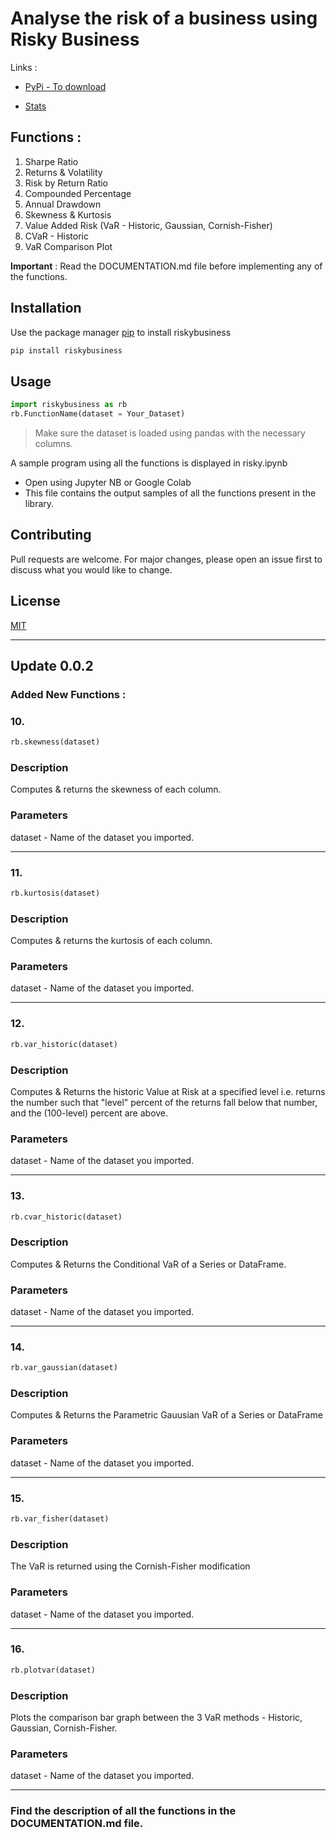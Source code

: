 # Analyse the risk of a business using Risky Business

Links :

- [PyPi - To download](https://pypi.org/project/riskybusiness/)

- [Stats](https://www.pepy.tech/projects/riskybusiness?versions=0.0.1&versions=0.0.2)

## Functions :
1. Sharpe Ratio
2. Returns & Volatility
3. Risk by Return Ratio
4. Compounded Percentage
5. Annual Drawdown
6. Skewness & Kurtosis
7. Value Added Risk (VaR - Historic, Gaussian, Cornish-Fisher)
8. CVaR - Historic
9. VaR Comparison Plot

**Important** : Read the DOCUMENTATION.md file before implementing any of the functions.

## Installation  

Use the package manager [pip](https://pip.pypa.io/en/stable/) to install riskybusiness

```bash
pip install riskybusiness
```

## Usage

```python
import riskybusiness as rb
rb.FunctionName(dataset = Your_Dataset)
```
> Make sure the dataset is loaded using pandas with the necessary columns.

A sample program using all the functions is displayed in risky.ipynb
 - Open using Jupyter NB or Google Colab
 - This file contains the output samples of all the functions present in the library.

## Contributing
Pull requests are welcome. For major changes, please open an issue first to discuss what you would like to change.

## License
[MIT](https://choosealicense.com/licenses/mit/)

--------------------------------------------------------------------

## Update 0.0.2

### Added New Functions : 

### 10.
```python
rb.skewness(dataset)
```
### Description
Computes & returns the skewness of each column.

### Parameters
dataset - Name of the dataset you imported.

--------------------------------------------------------------------

### 11.
```python
rb.kurtosis(dataset)
```
### Description
Computes & returns the kurtosis of each column.

### Parameters
dataset - Name of the dataset you imported.

--------------------------------------------------------------------

### 12.
```python
rb.var_historic(dataset)
```
### Description
Computes & Returns the historic Value at Risk at a specified level
i.e. returns the number such that "level" percent of the returns
fall below that number, and the (100-level) percent are above.

### Parameters
dataset - Name of the dataset you imported.

--------------------------------------------------------------------

### 13.
```python
rb.cvar_historic(dataset)
```
### Description
Computes & Returns the Conditional VaR of a Series or DataFrame.

### Parameters
dataset - Name of the dataset you imported.

--------------------------------------------------------------------

### 14.
```python
rb.var_gaussian(dataset)
```
### Description
Computes & Returns the Parametric Gauusian VaR of a Series or DataFrame

### Parameters
dataset - Name of the dataset you imported.

--------------------------------------------------------------------

### 15.
```python
rb.var_fisher(dataset)
```
### Description
The VaR is returned using the Cornish-Fisher modification

### Parameters
dataset - Name of the dataset you imported.

--------------------------------------------------------------------

### 16.
```python
rb.plotvar(dataset)
```
### Description
Plots the comparison bar graph between the 3 VaR methods - Historic, Gaussian, Cornish-Fisher.

### Parameters
dataset - Name of the dataset you imported.

---------------------------------------------------------------

### Find the description of all the functions in the DOCUMENTATION.md file. 
